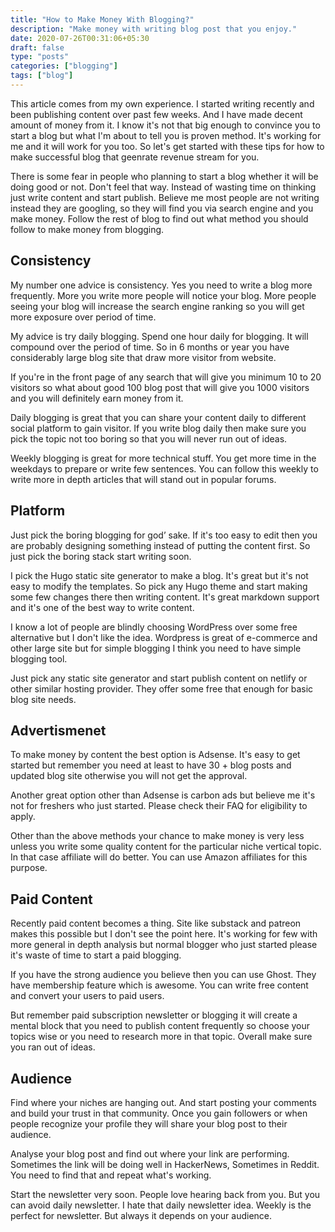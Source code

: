 ```yaml
---
title: "How to Make Money With Blogging?"
description: "Make money with writing blog post that you enjoy."
date: 2020-07-26T00:31:06+05:30
draft: false
type: "posts"
categories: ["blogging"]
tags: ["blog"]
---
```


This article comes from my own experience. I started writing recently and been publishing content over past few weeks. And I have made decent amount of money from it. I know it's not that big enough to convince you to start a blog but what I'm about to tell you is proven method. It's working for me and it will work for you too. So let's get started with these tips for how to make successful blog that geenrate revenue stream for you.

There is some fear in people who planning to start a blog whether it will be doing good or not. Don't feel that way. Instead of wasting time on thinking just write content and start publish. Believe me most people are not writing instead they are googling, so they will find you via search engine and you make money. Follow the rest of blog to find out what method you should follow to make money from blogging.

## Consistency

My number one advice is consistency. Yes you need to write a blog more frequently. More you write more people will notice your blog. More people seeing your blog will increase the search engine ranking so you will get more exposure over period of time.

My advice is try daily blogging. Spend one hour daily for blogging. It will compound over the period of time. So in 6 months or year you have considerably large blog site that draw more visitor from website.

If you're in the front page of any search that will give you minimum 10 to 20 visitors so what about good 100 blog post that will give you 1000 visitors and you will definitely earn money from it.

Daily blogging is great that you can share your content daily to different social platform to gain visitor. If you write blog daily then make sure you pick the topic not too boring so that you will never run out of ideas.

Weekly blogging is great for more technical stuff. You get more time in the weekdays to prepare or write few sentences. You can follow this weekly to write more in depth articles that will stand out in popular forums.

## Platform

Just pick the boring blogging for god’ sake. If it's too easy to edit then you are probably designing something instead of putting the content first. So just pick the boring stack start writing soon.

I pick the Hugo static site generator to make a blog. It's great but it's not easy to modify the templates. So pick any Hugo theme and start making some few changes there then writing content. It's great markdown support and it's one of the best way to write content.

I know a lot of people are blindly choosing WordPress over some free alternative but I don't like the idea. Wordpress is great of e-commerce and other large site but for simple blogging I think you need to have simple blogging tool.

Just pick any static site generator and start publish content on netlify or other similar hosting provider. They offer some free that enough for basic blog site needs.

## Advertismenet

To make money by content the best option is Adsense. It's easy to get started but remember you need at least to have 30 + blog posts and updated blog site otherwise you will not get the approval.

Another great option other than Adsense is carbon ads but believe me it's not for freshers who just started. Please check their FAQ for eligibility to apply.

Other than the above methods your chance to make money is very less unless you write some quality content for the particular niche vertical topic. In that case affiliate will do better. You can use Amazon affiliates for this purpose.

## Paid Content

Recently paid content becomes a thing. Site like substack and patreon makes this possible but I don't see the point here. It's working for few with more general in depth analysis but normal blogger who just started please it's waste of time to start a paid blogging.

If you have the strong audience you believe then you can use Ghost. They have membership feature which is awesome. You can write free content and convert your users to paid users.

But remember paid subscription newsletter or blogging it will create a mental block that you need to publish content frequently so choose your topics wise or you need to research more in that topic. Overall make sure you ran out of ideas.

## Audience

Find where your niches are hanging out. And start posting your comments and build your trust in that community. Once you gain followers or when people recognize your profile they will share your blog post to their audience.

Analyse your blog post and find out where your link are performing. Sometimes the link will be doing well in HackerNews, Sometimes in Reddit. You need to find that and repeat what's working.

Start the newsletter very soon. People love hearing back from you. But you can avoid daily newsletter. I hate that daily newsletter idea. Weekly is the perfect for newsletter. But always it depends on your audience.